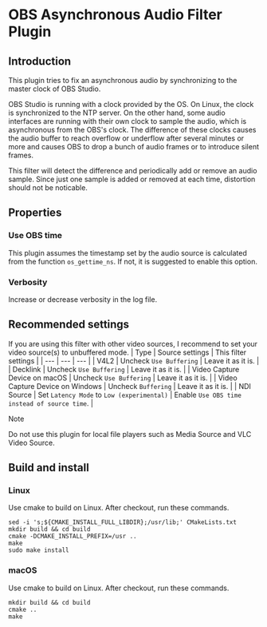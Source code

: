 # OBS Asynchronous Audio Filter Plugin

## Introduction

This plugin tries to fix an asynchronous audio by synchronizing to the master clock of OBS Studio.

OBS Studio is running with a clock provided by the OS.
On Linux, the clock is synchronized to the NTP server.
On the other hand, some audio interfaces are running with their own clock to sample the audio,
which is asynchronous from the OBS's clock.
The difference of these clocks causes the audio buffer to reach overflow or underflow after several minutes or more and
causes OBS to drop a bunch of audio frames or to introduce silent frames.

This filter will detect the difference and periodically add or remove an audio sample.
Since just one sample is added or removed at each time, distortion should not be noticable.

## Properties

### Use OBS time

This plugin assumes the timestamp set by the audio source is calculated from the function `os_gettime_ns`.
If not, it is suggested to enable this option.

### Verbosity

Increase or decrease verbosity in the log file.

## Recommended settings

If you are using this filter with other video sources,
I recommend to set your video source(s) to unbuffered mode.
| Type | Source settings | This filter settings |
| --- | --- | --- |
| V4L2 | Uncheck `Use Buffering` | Leave it as it is. |
| Decklink | Uncheck `Use Buffering` | Leave it as it is. |
| Video Capture Device on macOS | Uncheck `Use Buffering` | Leave it as it is. |
| Video Capture Device on Windows | Uncheck `Buffering` | Leave it as it is. |
| NDI Source | Set `Latency Mode` to `Low (experimental)` | Enable `Use OBS time instead of source time`. |

> [!NOTE]
> Do not use this plugin for local file players such as Media Source and VLC Video Source.

## Build and install
### Linux
Use cmake to build on Linux. After checkout, run these commands.
```
sed -i 's;${CMAKE_INSTALL_FULL_LIBDIR};/usr/lib;' CMakeLists.txt
mkdir build && cd build
cmake -DCMAKE_INSTALL_PREFIX=/usr ..
make
sudo make install
```

### macOS
Use cmake to build on Linux. After checkout, run these commands.
```
mkdir build && cd build
cmake ..
make
```
